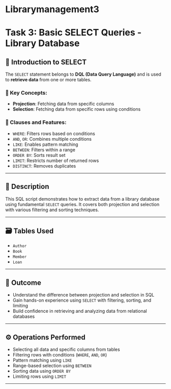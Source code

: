 # Librarymanagement3
# Task 3: Basic SELECT Queries - Library Database

## 📘 Introduction to SELECT

The `SELECT` statement belongs to **DQL (Data Query Language)** and is used to **retrieve data** from one or more tables.

### 🔹 Key Concepts:
- **Projection**: Fetching data from specific columns  
- **Selection**: Fetching data from specific rows using conditions  

### 🔹 Clauses and Features:
- `WHERE`: Filters rows based on conditions  
- `AND`, `OR`: Combines multiple conditions  
- `LIKE`: Enables pattern matching  
- `BETWEEN`: Filters within a range  
- `ORDER BY`: Sorts result set  
- `LIMIT`: Restricts number of returned rows  
- `DISTINCT`: Removes duplicates    

---

## 📄 Description

This SQL script demonstrates how to extract data from a library database using fundamental `SELECT` queries. It covers both projection and selection with various filtering and sorting techniques.

---

## 🗃️ Tables Used

- `Author`  
- `Book`  
- `Member`  
- `Loan`  

---

## 🎯 Outcome

- Understand the difference between projection and selection in SQL  
- Gain hands-on experience using `SELECT` with filtering, sorting, and limiting  
- Build confidence in retrieving and analyzing data from relational databases  

---

## ⚙️ Operations Performed

- Selecting all data and specific columns from tables  
- Filtering rows with conditions (`WHERE`, `AND`, `OR`)  
- Pattern matching using `LIKE`  
- Range-based selection using `BETWEEN`  
- Sorting data using `ORDER BY`  
- Limiting rows using `LIMIT`  

---
